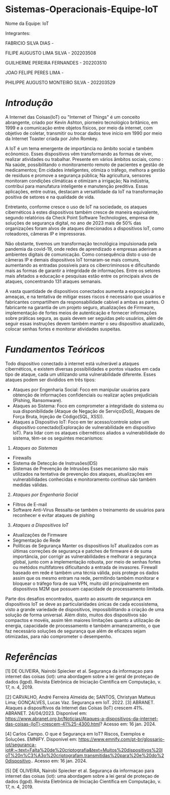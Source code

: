 # Sistemas-Operacionais-Equipe-IoT

Nome da Equipe: IoT

Integrantes: 

FABRICIO SILVA DIAS - 

FILIPE AUGUSTO LIMA SILVA - 202203508

GUILHERME PEREIRA FERNANDES - 202203510

JOAO FELIPE PERES LIMA - 

PHILIPPE AUGUSTO MONTEIRO SILVA - 202203529

# *Introdução*
A Internet das Coisas(IoT) ou "Internet of Things" é um conceito abrangente, criado por Kevin Ashton, piorneiro tecnológico britânico, em 1999 e a comunicação entre objetos físicos, por meio da internet, com objetivo de coletar, transmitir ou trocar dados teve início em 1990 por meio da Internet Toaster criada por John Romkey.

A IoT é um tema emergente de importância no âmbito social e também ecônomico. Esses dispositivos vêm transformando as formas de viver, realizar atividades ou trabalhar. Presente em vários âmbitos sociais, como : Na saúde, possibilitando o monitoramento remoto de pacientes e gestão de medicamentos; Em cidades inteligentes, otimiza o tráfego, melhora a gestão de resíduos e promove a segurança pública; Na agricultura, sensores monitoram condições climáticas e otimizam a irrigação; Na indústria, contribui para manufatura inteligente e manutenção preditiva. Essas aplicações, entre outras, destacam a versatilidade da IoT na transformação positiva de setores e na qualidade de vida.

Entretanto, conforme cresce o uso de IoT na sociedade, os ataques cibernéticos à estes dispositivos também cresce de maneira equivalente, segundo relatórios da Check Point Software Technologies, empresa de soluções de segurança digital, no ano de 2023 mais de 50\% das organizações foram alvos de ataques direcionados a dispositivos IoT, como roteadores, câmeras IP e impressoras. 

Não obstante, tivemos um transformação tecnológica impulsionada pela pandemia da covid-19, onde redes de aprendizado e empresas aderiram a ambientes digitais de comunicação. Como consequência disto o uso de câmeras IP e demais dispositivos IoT tornaram-se mais comuns, aumentando as entradas possíveis para os cibercriminosos e dificultando mais as formas de garantir a integridade de informações. Entre os setores mais afetados a educação e pesquisas estão entre os principais alvos de ataques, concentrando 131 ataques semanais.

A vasta quantidade de dispositivos conectados aumenta a exposição a ameaças, e na tentativa de mitigar esses riscos é necessário que usuários e fabricantes compartilhem da responsabilidade cabível a ambas as partes. O fabricante na garantia de um projeto seguro, atualizações de Firmware, implementação de fortes meios de autenticação e fornecer informações sobre práticas segura, as quais devem ser seguidas pelo usuários, além de seguir essas instruções devem também manter o seu dispositivo atualizado, colocar senhas fortes e monitorar atividades suspeitas.

# *Fundamentos Teóricos*
Todo dispositivo conectado à internet está vulnerável a ataques cibernéticos, e existem diversas possibilidades e pontos visados em cada tipo de ataque, cada um utilizando uma vulnerabilidade diferente. Esses ataques podem ser divididos em três tipos:
* Ataques por Engenharia Social: Foco em manipular usuários para obtenção de informações confidenciais ou realizar ações prejudiciais (Pishing, Ransomware).
* Ataques ao Sistema: Foco em comprometer a integridade do sistema ou sua disponibilidade (Ataque de Negação de Serviço(DoS), Ataques de Força Bruta, Injeção de Código(SQL, XSS)).
* Ataques a Dispositivo IoT: Foco em ter acesso/controle sobre um dispositivo conectado(Exploração de vulnerabilidade em dispositivo IoT).
Para lidar com os ataques cibernéticos aliados a vulnerabilidade do sistema, têm-se os seguintes mecanismos:
1. *Ataques ao Sistemas*
  * Firewalls
  * Sistema de Detecção de Instrusões(IDS)
  * Sistemas de Prevenção de Intrusões
Esses mecanismo são mais utilizados na tentativa de prevenção dos ataques, atualizações em vulnerabilidades conhecidas e monitoramento  contínuo são também medidas válidas.
2. *Ataques por Engenharia Social*
  * Filtros de E-mail
  * Software Anti-Virus
Ressalta-se também o treinamento de usuários para reconhecer e evitar ataques de pishing
3. *Ataques a Dispositivos IoT*
  * Atualizações de Firmware
  * Segmentação de Rede
  * Políticas de Segurança
Manter os dispositivos IoT atualizados  com as últimas correções de segurança e patches de firmware é de suma importância, por corrigir as vulnerabilidades e melhorar a segurança global, junto com a implementação robusta, por meio de senhas fortes ou metódos multifatores dificultando a entrada de invasores. Firewall baseado em rede é também uma técnia válida, pois protege os dados assim que os mesmo entram na rede, permitindo também monitorar e bloquear o tráfego fora de sua VPN, muito útil principalmente em dispositivos M2M que possuem capacidade de processamento limitada.

Parte dos desafios encontrados, quanto ao assunto de segurança em dispositivos IoT se deve as particularidades únicas de cada ecossistema, visto a grande variedade de dispositivos, impossibilitando a criação de uma solução de forma universal. Além disto, muitos dos dispositivos são compactos e movéis, assim têm maiores limitações quanto a utilização de energia, capacidade de processamento  e também armanezamento, o que faz necessário soluções de segurança que além de eficazes sejam otimizadas, para não comprometer o desempenho.

# *Referências*
[1] DE OLIVEIRA, Nairobi Spiecker et al. Segurança da informaçao para internet das coisas (iot): uma abordagem sobre a lei geral de proteçao de dados (lgpd). Revista Eletrônica de Iniciação Científica em Computação, v. 17, n. 4, 2019.

[2] CARVALHO, André Ferreira Almeida de; SANTOS, Christyan Matteus Lima; GONÇALVES, Lucas Vaz. Segurança em IoT. 2022.
[3] ABRANET. Ataques a disposiftivos da Internet das Coisas (IoT) crescem 41%. ABRANET. 24/04/2023. Disponível em: https://www.abranet.org.br/Noticias/Ataques-a-dispositivos-da-internet-das-coisas-(IoT)-crescem-41%25-4300.html? Acesso em: 16 jan. 2024.

[4] Carlos Campo. O que é Segurança em IoT? Riscos, Exemplos e Soluções. EMNIFY. Disponível em: https://www.emnify.com/pt-br/glossario-iot/seguranca-iot#:~:text=Falta%20de%20criptografia&text=Muitos%20dispositivos%20IoT%20n%C3%A3o%20criptografam,transmitidas%20para%20e%20do%20dispositivo.. Acesso em: 16 jan. 2024.

[5] DE OLIVEIRA, Nairobi Spiecker et al. Segurança da informaçao para internet das coisas (iot): uma abordagem sobre a lei geral de proteçao de dados (lgpd). Revista Eletrônica de Iniciação Científica em Computação, v. 17, n. 4, 2019.
